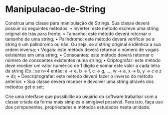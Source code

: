 # Manipulacao-de-String

 Construa uma classe para manipulação de Strings. Sua classe deverá possuir os seguintes métodos: 
 • Inverter: este método escreve uma string original de trás para frente; 
 • Tamanho: este método deverá retornar o tamanho de uma string; 
 • Palíndromo: este método deverá verificar se a string é um palíndromo ou não. Ou seja, se a string original é idêntica a sua ordem inversa; 
 • Vogais: este método deverá retornar o número de vogais existentes em uma string; 
 • Consoantes: este método deverá retornar o número de consoantes existentes numa string; 
 • Criptografar: este método deve receber um valor numérico de 1 dígito e somar este valor a cada letra da string (Ex.: se n=4 então: a → e, b → f, c → g, …, w → a, x → b, y → c e z → d); 
 • Descriptografar: este método deverá fazer o inverso do método anterior. 
 • Sua classe deverá receber e devolver uma string através dos métodos get e set; 
 
 Crie uma interface que possibilite ao usuário do software trabalhar com a classe criada da forma mais simples e amigável possível. Para isto, faça uso dos componentes, propriedades e métodos estudados nesta unidade.

